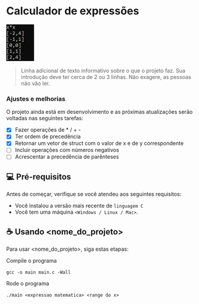 # Calculador de expressões

<img src="exemplo.PNG" alt="exemplo imagem">

> Linha adicional de texto informativo sobre o que o projeto faz. Sua introdução deve ter cerca de 2 ou 3 linhas. Não exagere, as pessoas não vão ler.

### Ajustes e melhorias

O projeto ainda está em desenvolvimento e as próximas atualizações serão voltadas nas seguintes tarefas:

- [x] Fazer operações de * / + -
- [x] Ter ordem de precedência
- [x] Retornar um vetor de struct com o valor de x e de y correspondente
- [ ] Incluir operações com números negativos
- [ ] Acrescentar a precedência de parênteses

## 💻 Pré-requisitos

Antes de começar, verifique se você atendeu aos seguintes requisitos:
<!---Estes são apenas requisitos de exemplo. Adicionar, duplicar ou remover conforme necessário--->
* Você instalou a versão mais recente de `linguagem C`
* Você tem uma máquina `<Windows / Linux / Mac>`.

## ☕ Usando <nome_do_projeto>

Para usar <nome_do_projeto>, siga estas etapas:

Compile o programa
```
gcc -o main main.c -Wall
```

Rode o programa
```
./main <expressao matematica> <range do x>
```
